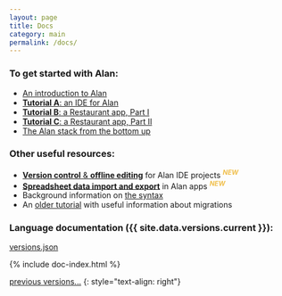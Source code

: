 ```yaml
---
layout: page
title: Docs
category: main
permalink: /docs/
---
```


### To get started with Alan:
- [An introduction to Alan](/pages/tuts/introducing.html)
- [**Tutorial A**: an IDE for Alan](/pages/tutorials/ide-tutorial.html)
- [**Tutorial B**: a Restaurant app, Part I](/pages/tutorials/application-tutorial.html)
- [**Tutorial C**: a Restaurant app, Part II](/pages/tutorials/application-tutorial2.html)
- [The Alan stack from the bottom up](/pages/tuts/bottom-up.html)

### Other useful resources:
- [**Version control** & **offline editing**](/pages/tutorials/ide-version-control.html) for Alan IDE projects <sup style="color: #F0BF4C">***NEW***</sup>
- [**Spreadsheet data import and export**](/pages/tutorials/data-import-export.html) in Alan apps <sup style="color: #F0BF4C">***NEW***</sup>
- Background information on [the syntax](/pages/tuts/syntax.html)
- An [older tutorial](/pages/tuts/getting-started.html) with useful information about migrations


<a name="languages"></a>
### Language documentation ({{ site.data.versions.current }}):

<a href="https://dist.alan-platform.com/share/versions/{{ site.data.versions.current }}/versions.json">versions.json</a>

{% include doc-index.html %}

[previous versions...](/docs/archive)
{: style="text-align: right"}
